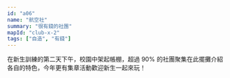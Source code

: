```yaml
---
id: "a06"
name: "航空社"
summary: "很有錢的社團"
mapId: "club-x-2"
tags: ["自造", "有錢"]
---
```


在新生訓練的第二天下午，校園中架起帳棚，超過 90% 的社團聚集在此擺攤介紹各自的特色，今年更有集章活動歡迎新生一起來玩！
